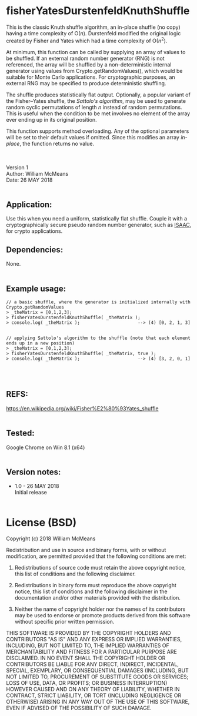 # fisherYatesDurstenfeldKnuthShuffle
This is the classic Knuth shuffle algorithm, an in-place shuffle (no copy) having a time complexity of O(*n*). Durstenfeld modified the original logic created by Fisher and Yates which had a time complexity of O(*n*<sup>2</sup>).

At minimum, this function can be called by supplying an array of values to be shuffled. If an external random number generator (RNG) is not referenced, the array will be shuffled by a non-deterministic internal generator using values from Crypto.getRandomValues(), which would be suitable for Monte Carlo applications. For cryptographic purposes, an external RNG may be specified to produce deterministic shuffling.

The shuffle produces statistically flat output. Optionally, a popular variant of the Fisher–Yates shuffle, the *Sattolo's algorithm*, may be used to generate random cyclic permutations of length *n* instead of random permutations. This is useful when the condition to be met involves no element of the array ever ending up in its original position.

This function supports method overloading. Any of the optional parameters will be set to their default values if omitted. Since this modifies an array *in-place*, the function returns no value.

<br>&nbsp;<br>
Version 1<br>
Author: William McMeans<br>
Date: 26 MAY 2018
<br>&nbsp;<br>


## Application:
Use this when you need a uniform, statistically flat shuffle. Couple it with a cryptographically secure pseudo random number generator, such as [ISAAC](https://github.com/macmcmeans/isaacCSPRNG), for crypto applications.


## Dependencies:
None.
<br>&nbsp;<br>


## Example usage:

```
// a basic shuffle, where the generator is initialized internally with Crypto.getRandomValues
> _theMatrix = [0,1,2,3];
> fisherYatesDurstenfeldKnuthShuffle( _theMatrix );
> console.log( _theMatrix );                      --> (4) [0, 2, 1, 3] 


// applying Sattolo's algorithm to the shuffle (note that each element ends up in a new position)
> _theMatrix = [0,1,2,3];
> fisherYatesDurstenfeldKnuthShuffle( _theMatrix, true );
> console.log( _theMatrix );                      --> (4) [3, 2, 0, 1] 
```
<br>&nbsp;<br>


## REFS:
https://en.wikipedia.org/wiki/Fisher%E2%80%93Yates_shuffle
<br>&nbsp;<br>


## Tested:
Google Chrome on Win 8.1 (x64)
<br>&nbsp;<br>

## Version notes:
* 1.0 - 26 MAY 2018<br>
Initial release
<br>&nbsp;<br>

# License (BSD)
Copyright (c) 2018 William McMeans

Redistribution and use in source and binary forms, with or without modification, are permitted provided that the following conditions are met:

1. Redistributions of source code must retain the above copyright notice, this list of conditions and the following disclaimer.

2. Redistributions in binary form must reproduce the above copyright notice, this list of conditions and the following disclaimer in the documentation and/or other materials provided with the distribution.

3. Neither the name of copyright holder nor the names of its contributors may be used to endorse or promote products derived from this software without specific prior written permission.

THIS SOFTWARE IS PROVIDED BY THE COPYRIGHT HOLDERS AND CONTRIBUTORS "AS IS" AND ANY EXPRESS OR IMPLIED WARRANTIES, INCLUDING, BUT NOT LIMITED TO, THE IMPLIED WARRANTIES OF MERCHANTABILITY AND FITNESS FOR A PARTICULAR PURPOSE ARE DISCLAIMED. IN NO EVENT SHALL THE COPYRIGHT HOLDER OR CONTRIBUTORS BE LIABLE FOR ANY DIRECT, INDIRECT, INCIDENTAL, SPECIAL, EXEMPLARY, OR CONSEQUENTIAL DAMAGES (INCLUDING, BUT NOT LIMITED TO, PROCUREMENT OF SUBSTITUTE GOODS OR SERVICES; LOSS OF USE, DATA, OR PROFITS; OR BUSINESS INTERRUPTION) HOWEVER CAUSED AND ON ANY THEORY OF LIABILITY, WHETHER IN CONTRACT, STRICT LIABILITY, OR TORT (INCLUDING NEGLIGENCE OR OTHERWISE) ARISING IN ANY WAY OUT OF THE USE OF THIS SOFTWARE, EVEN IF ADVISED OF THE POSSIBILITY OF SUCH DAMAGE.
